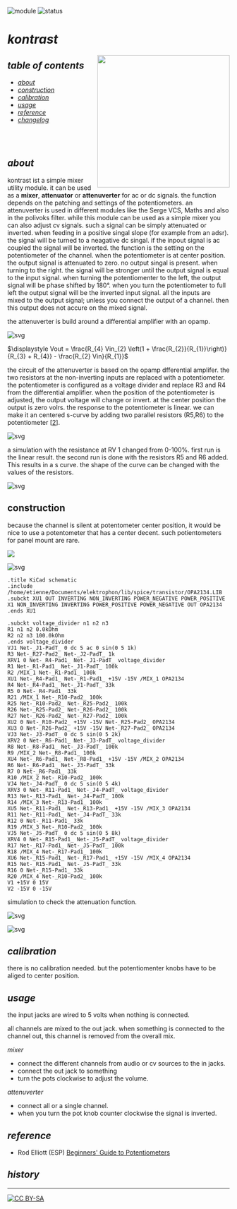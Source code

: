 ![module](https://img.shields.io/badge/module-mischer-yellow)
![status](https://img.shields.io/badge/status-work%20in%20progress-orange)

# *kontrast*

<a href="https://photos.app.goo.gl/pg6iZUC32rTKX5LC7"><img src="https://spielhuus.github.io/elektrophon/images/kontrast-logo-tmb.jpg" height="300px" align="right"></a>

## *table of contents*

* [*about*](#about)
* [*construction*](#construction)
* [*calibration*](#calibration)
* [*usage*](#usage)
* [*reference*](#lreference)
* [*changelog*](#changelog)

<br/><br/>

## *about*

kontrast ist a simple mixer utility module. it can be used as a **mixer**, **attenuator** or **attenuverter** for ac or dc signals. the function depends on the patching and settings of the potentiometers. an attenuverter is used in different modules like the  Serge VCS, Maths and also in the polivoks filter. while this module can be used as a simple mixer you can also adjust cv signals. such a signal can be simply attenuated or inverted. when feeding in a positive singal slope (for example from an adsr). the signal will be turned to a neagative dc singal. if the inpout signal is ac coupled the signal will be inverted. the function is the setting on the potentiometer of the channel. when the potentiometer is at center position. the output signal is attenuated to zero. no output singal is present. when turning to the right. the signal will be stronger until the output signal is equal to the input signal. when turning the potentiomenter to the left, the output signal will be phase shifted by 180°. when you turn the potentiometer to full left the output signal will be the inverted input signal. all the inputs are mixed to the output signal; unless you connect the output of a channel. then this output does not accure on the mixed signal.

the attenuverter is build around a differential amplifier with an opamp. 




![svg](README_files/README_7_0.svg)






$\displaystyle Vout = \frac{R_{4} Vin_{2} \left(1 + \frac{R_{2}}{R_{1}}\right)}{R_{3} + R_{4}} - \frac{R_{2} Vin}{R_{1}}$



the circuit of the attenuverter is based on the opamp dfferential amplifer. the two resistors at the non-inverting inputs are replaced with a potentiometer. the potentiometer is configured as a voltage divider and replace R3 and R4 from the differential amplifier. when the position of the potentiometer is adjusted, the output voltage will change or invert. at the center position  the output is zero volrs. the response to the potentiometer is linear. we can make it an centered s-curve by adding two parallel resistors (R5,R6) to the potentiometer [[2][2]].




![svg](README_files/README_10_0.svg)



a simulation with the resistance at RV 1 changed from 0-100%. first run is the linear result. the second run is done with the resistors R5 and R6 added. This results in a s curve. the shape of the curve can be changed with the values of the resistors.


![svg](README_files/README_12_0.svg)


## construction

because the channel is silent at potentometer center position, it would be nice to use a potentometer that has a center decent. such potientometers for panel mount are rare. 


<img src="main/main.svg"/>



![svg](README_files/README_14_0.svg)


    .title KiCad schematic
    .include /home/etienne/Documents/elektrophon/lib/spice/transistor/OPA2134.LIB
    .subckt XU1 OUT INVERTING NON_INVERTING POWER_NEGATIVE POWER_POSITIVE
    X1 NON_INVERTING INVERTING POWER_POSITIVE POWER_NEGATIVE OUT OPA2134
    .ends XU1
    
    .subckt voltage_divider n1 n2 n3
    R1 n1 n2 0.0kOhm
    R2 n2 n3 100.0kOhm
    .ends voltage_divider
    VJ1 Net-_J1-PadT_ 0 dc 5 ac 0 sin(0 5 1k)
    R3 Net-_R27-Pad2_ Net-_J2-PadT_ 1k
    XRV1 0 Net-_R4-Pad1_ Net-_J1-PadT_ voltage_divider
    R1 Net-_R1-Pad1_ Net-_J1-PadT_ 100k
    R2 /MIX_1 Net-_R1-Pad1_ 100k
    XU1 Net-_R4-Pad1_ Net-_R1-Pad1_ +15V -15V /MIX_1 OPA2134
    R4 Net-_R4-Pad1_ Net-_J1-PadT_ 33k
    R5 0 Net-_R4-Pad1_ 33k
    R21 /MIX_1 Net-_R10-Pad2_ 100k
    R25 Net-_R10-Pad2_ Net-_R25-Pad2_ 100k
    R26 Net-_R25-Pad2_ Net-_R26-Pad2_ 100k
    R27 Net-_R26-Pad2_ Net-_R27-Pad2_ 100k
    XU2 0 Net-_R10-Pad2_ +15V -15V Net-_R25-Pad2_ OPA2134
    XU3 0 Net-_R26-Pad2_ +15V -15V Net-_R27-Pad2_ OPA2134
    VJ3 Net-_J3-PadT_ 0 dc 5 sin(0 5 2k)
    XRV2 0 Net-_R6-Pad1_ Net-_J3-PadT_ voltage_divider
    R8 Net-_R8-Pad1_ Net-_J3-PadT_ 100k
    R9 /MIX_2 Net-_R8-Pad1_ 100k
    XU4 Net-_R6-Pad1_ Net-_R8-Pad1_ +15V -15V /MIX_2 OPA2134
    R6 Net-_R6-Pad1_ Net-_J3-PadT_ 33k
    R7 0 Net-_R6-Pad1_ 33k
    R10 /MIX_2 Net-_R10-Pad2_ 100k
    VJ4 Net-_J4-PadT_ 0 dc 5 sin(0 5 4k)
    XRV3 0 Net-_R11-Pad1_ Net-_J4-PadT_ voltage_divider
    R13 Net-_R13-Pad1_ Net-_J4-PadT_ 100k
    R14 /MIX_3 Net-_R13-Pad1_ 100k
    XU5 Net-_R11-Pad1_ Net-_R13-Pad1_ +15V -15V /MIX_3 OPA2134
    R11 Net-_R11-Pad1_ Net-_J4-PadT_ 33k
    R12 0 Net-_R11-Pad1_ 33k
    R19 /MIX_3 Net-_R10-Pad2_ 100k
    VJ5 Net-_J5-PadT_ 0 dc 5 sin(0 5 8k)
    XRV4 0 Net-_R15-Pad1_ Net-_J5-PadT_ voltage_divider
    R17 Net-_R17-Pad1_ Net-_J5-PadT_ 100k
    R18 /MIX_4 Net-_R17-Pad1_ 100k
    XU6 Net-_R15-Pad1_ Net-_R17-Pad1_ +15V -15V /MIX_4 OPA2134
    R15 Net-_R15-Pad1_ Net-_J5-PadT_ 33k
    R16 0 Net-_R15-Pad1_ 33k
    R20 /MIX_4 Net-_R10-Pad2_ 100k
    V1 +15V 0 15V
    V2 -15V 0 -15V
    


simulation to check the attenuation function. 


![svg](README_files/README_17_0.svg)



![svg](README_files/README_18_0.svg)


## *calibration*

there is no calibration needed. but the potentiomenter knobs have to be aliged to center position.

## *usage*

the input jacks are wired to 5 volts when nothing is connected.

all channels are mixed to the out jack. when something is connected to the channel out, this channel is removed from the overall mix.

_mixer_
* connect the different channels from audio or cv sources to the in jacks.
* connect the out jack to something
* turn the pots clockwise to adjust the volume.

_attenuverter_
* connect all or a single channel. 
* when you turn the pot knob counter clockwise the signal is inverted.


## *reference*

* Rod Elliott (ESP) [Beginners' Guide to Potentiometers][2] 

[1]: https://wikipedia.org
[2]: https://sound-au.com/pots.htm

## *history*



---
[![CC BY-SA](https://licensebuttons.net/l/by-sa/3.0/88x31.png)](https://creativecommons.org/licenses/by-sa/4.0/)

